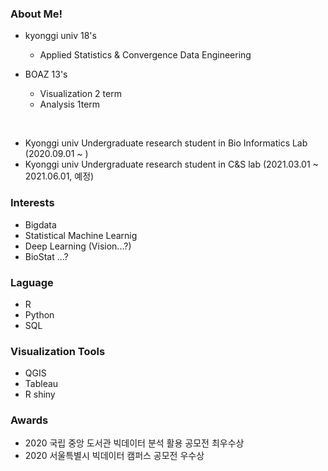 ### About Me!
- kyonggi univ 18's 
  - Applied Statistics & Convergence Data Engineering
 
- BOAZ 13's 
  - Visualization 2 term
  - Analysis 1term

</br>

- Kyonggi univ Undergraduate research student in Bio Informatics Lab (2020.09.01 ~ )
- Kyonggi univ Undergraduate research student in C&S lab (2021.03.01 ~ 2021.06.01, 예정)

### Interests
- Bigdata
- Statistical Machine Learnig
- Deep Learning (Vision...?)
- BioStat ...?

### Laguage
- R
- Python
- SQL

### Visualization Tools
- QGIS
- Tableau
- R shiny


### Awards
- 2020 국립 중앙 도서관 빅데이터 분석 활용 공모전 최우수상
- 2020 서울특별시 빅데이터 캠퍼스 공모전 우수상

<!--
**GGoYoungHee/GGoYoungHee** is a ✨ _special_ ✨ repository because its `README.md` (this file) appears on your GitHub profile.

Here are some ideas to get you started:

- 🔭 I’m currently working on ...
- 🌱 I’m currently learning ...
- 👯 I’m looking to collaborate on ...
- 🤔 I’m looking for help with ...
- 💬 Ask me about ...
- 📫 How to reach me: ...
- 😄 Pronouns: ...
- ⚡ Fun fact: ...
-->
